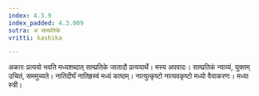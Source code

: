 ```yaml
---
index: 4.3.9
index_padded: 4.3.009
sutra: अ साम्प्रतिके
vritti: kashika

---
```

अकारः प्रत्ययो भवति मध्यशब्दात् साम्प्रतिके जातादौ प्रत्ययार्थे। मस्य अपवादः। साम्प्रतिकं न्याय्यं, युक्तम् उचितं, सममुच्यते। नातिदीर्घं नातिह्रस्वं मध्यं काष्ठम्। नात्युत्कृष्टो नात्यवकृष्टो मध्यो वैयाकरणः। मध्या स्त्री।